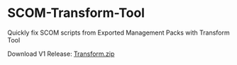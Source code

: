 # SCOM-Transform-Tool
Quickly fix SCOM scripts from Exported Management Packs with Transform Tool

Download V1 Release: [Transform.zip](https://github.com/timmcfadden/SCOM-Transform-Tool/releases/download/1/Transform.zip)
